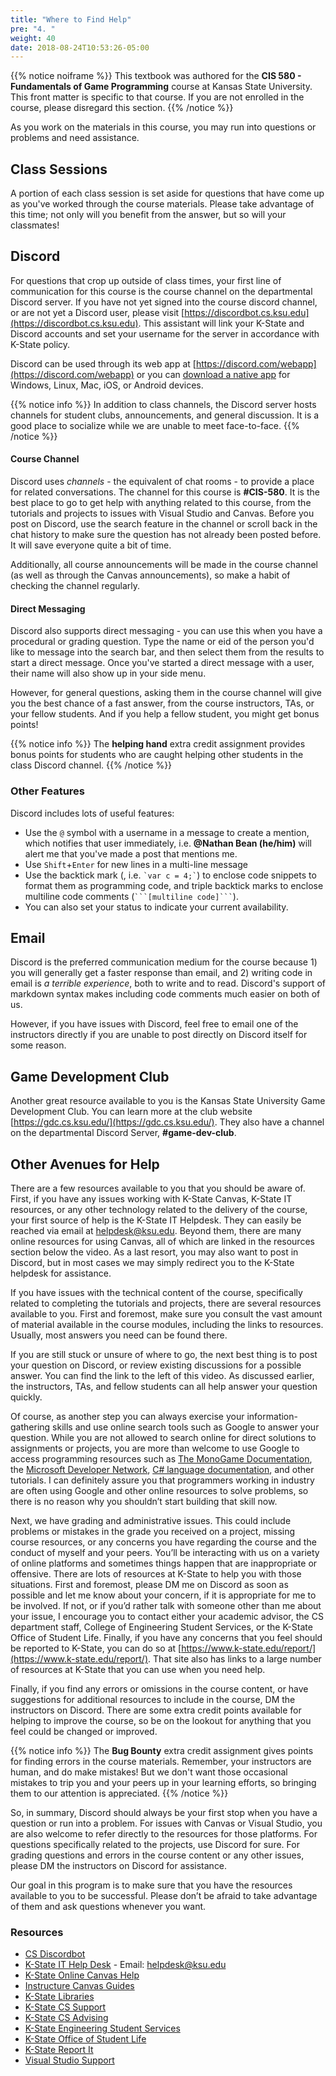 ```yaml
---
title: "Where to Find Help"
pre: "4. "
weight: 40
date: 2018-08-24T10:53:26-05:00
---
```


{{% notice noiframe %}}
This textbook was authored for the **CIS 580 - Fundamentals of Game Programming** course at Kansas State University.  This front matter is specific to that course.  If you are not enrolled in the course, please disregard this section.
{{% /notice %}}

As you work on the materials in this course, you may run into questions or problems and need assistance.

## Class Sessions
A portion of each class session is set aside for questions that have come up as you've worked through the course materials.  Please take advantage of this time; not only will you benefit from the answer, but so will your classmates!  

## Discord
For questions that crop up outside of class times, your first line of communication for this course is the course channel on the departmental Discord server. If you have not yet signed into the course discord channel, or are not yet a Discord user, please visit [https://discordbot.cs.ksu.edu](https://discordbot.cs.ksu.edu).  This assistant will link your K-State and Discord accounts and set your username for the server in accordance with K-State policy.

Discord can be used through its web app at [https://discord.com/webapp](https://discord.com/webapp) or you can [download a native app](https://discord.com/download) for Windows, Linux, Mac, iOS, or Android devices.

{{% notice info %}}
In addition to class channels, the Discord server hosts channels for student clubs, announcements, and general discussion.  It is a good place to socialize while we are unable to meet face-to-face.
{{% /notice %}}

#### Course Channel

Discord uses _channels_ - the equivalent of chat rooms - to provide a place for related conversations.  The channel for this course is **#CIS-580**.  It is the best place to go to get help with anything related to this course, from the tutorials and projects to issues with Visual Studio and Canvas. Before you post on Discord, use the search feature in the channel or scroll back in the chat history to make sure the question has not already been posted before. It will save everyone quite a bit of time.

Additionally, all course announcements will be made in the course channel (as well as through the Canvas announcements), so make a habit of checking the channel regularly.

#### Direct Messaging

Discord also supports direct messaging - you can use this when you have a procedural or grading question.  Type the name or eid of the person you'd like to message into the search bar, and then select them from the results to start a direct message.  Once you've started a direct message with a user, their name will also show up in your side menu.  

However, for general questions, asking them in the course channel will give you the best chance of a fast answer, from the course instructors, TAs, or your fellow students.  And if you help a fellow student, you might get bonus points!

{{% notice info %}}
The **helping hand** extra credit assignment provides bonus points for students who are caught helping other students in the class Discord channel.
{{% /notice %}}

### Other Features

Discord includes lots of useful features:

* Use the `@` symbol with a username in a message to create a mention, which notifies that user immediately, i.e. **@Nathan Bean (he/him)** will alert me that you've made a post that mentions me. 
* Use `Shift`+`Enter` for new lines in a multi-line message
* Use the backtick mark (, i.e. `` `var c = 4;` ``) to enclose code snippets to format them as programming code, and triple backtick marks to enclose multiline code comments (`` ```[multiline code]``` ``).
* You can also set your status to indicate your current availability.

## Email
Discord is the preferred communication medium for the course because 1) you will generally get a faster response than email, and 2) writing code in email is _a terrible experience_, both to write and to read.  Discord's support of markdown syntax makes including code comments much easier on both of us.

However, if you have issues with Discord, feel free to email one of the instructors directly if you are unable to post directly on Discord itself for some reason.

## Game Development Club
Another great resource available to you is the Kansas State University Game Development Club.  You can learn more at the club website [https://gdc.cs.ksu.edu/](https://gdc.cs.ksu.edu/). They also have a channel on the departmental Discord Server, **#game-dev-club**.  

## Other Avenues for Help

There are a few resources available to you that you should be aware of. First, if you have any issues working with K-State Canvas, K-State IT resources, or any other technology related to the delivery of the course, your first source of help is the K-State IT Helpdesk. They can easily be reached via email at [helpdesk@ksu.edu](mailto:helpdesk@ksu.edu). Beyond them, there are many online resources for using Canvas, all of which are linked in the resources section below the video. As a last resort, you may also want to post in Discord, but in most cases we may simply redirect you to the K-State helpdesk for assistance.

If you have issues with the technical content of the course, specifically related to completing the tutorials and projects, there are several resources available to you. First and foremost, make sure you consult the vast amount of material available in the course modules, including the links to resources. Usually, most answers you need can be found there.

If you are still stuck or unsure of where to go, the next best thing is to post your question on Discord, or review existing discussions for a possible answer. You can find the link to the left of this video. As discussed earlier, the instructors, TAs, and fellow students can all help answer your question quickly.

Of course, as another step you can always exercise your information-gathering skills and use online search tools such as Google to answer your question. While you are not allowed to search online for direct solutions to assignments or projects, you are more than welcome to use Google to access programming resources such as [The MonoGame Documentation](https://docs.monogame.net/), the [Microsoft Developer Network](https://developer.microsoft.com/en-us/), [C# language documentation](https://docs.microsoft.com/en-us/dotnet/csharp/tour-of-csharp/), and other tutorials. I can definitely assure you that programmers working in industry are often using Google and other online resources to solve problems, so there is no reason why you shouldn’t start building that skill now.

Next, we have grading and administrative issues. This could include problems or mistakes in the grade you received on a project, missing course resources, or any concerns you have regarding the course and the conduct of myself and your peers. You’ll be interacting with us on a variety of online platforms and sometimes things happen that are inappropriate or offensive. There are lots of resources at K-State to help you with those situations. First and foremost, please DM me on Discord as soon as possible and let me know about your concern, if it is appropriate for me to be involved. If not, or if you’d rather talk with someone other than me about your issue, I encourage you to contact either your academic advisor, the CS department staff, College of Engineering Student Services, or the K-State Office of Student Life. Finally, if you have any concerns that you feel should be reported to K-State, you can do so at [https://www.k-state.edu/report/](https://www.k-state.edu/report/). That site also has links to a large number of resources at K-State that you can use when you need help.

Finally, if you find any errors or omissions in the course content, or have suggestions for additional resources to include in the course, DM the instructors on Discord. There are some extra credit points available for helping to improve the course, so be on the lookout for anything that you feel could be changed or improved.

{{% notice info %}}
The **Bug Bounty** extra credit assignment gives points for finding errors in the course materials.  Remember, your instructors are human, and do make mistakes!  But we don't want those occasional mistakes to trip you and your peers up in your learning efforts, so bringing them to our attention is appreciated.
{{% /notice %}}

So, in summary, Discord should always be your first stop when you have a question or run into a problem. For issues with Canvas or Visual Studio, you are also welcome to refer directly to the resources for those platforms. For questions specifically related to the projects, use Discord for sure. For grading questions and errors in the course content or any other issues, please DM the instructors on Discord for assistance.

Our goal in this program is to make sure that you have the resources available to you to be successful. Please don’t be afraid to take advantage of them and ask questions whenever you want.


### Resources
* [CS Discordbot](https://discordbot.cs.ksu.edu)
* [K-State IT Help Desk](https://www.k-state.edu/its/helpdesk/) - Email: [helpdesk@ksu.edu](mailto:helpdesk@ksu.edu)
* [K-State Online Canvas Help](http://public.online.k-state.edu/help/)
* [Instructure Canvas Guides](https://community.canvaslms.com/community/answers/guides)
* [K-State Libraries](http://www.lib.k-state.edu/)
* [K-State CS Support](https://support.cs.ksu.edu/)
* [K-State CS Advising](https://www.cs.ksu.edu/undergraduate/advising/)
* [K-State Engineering Student Services](https://www.engg.ksu.edu/studentservices/)
* [K-State Office of Student Life](https://www.k-state.edu/studentlife/)
* [K-State Report It](https://www.k-state.edu/report/)
* [Visual Studio Support](https://visualstudio.microsoft.com/support/)